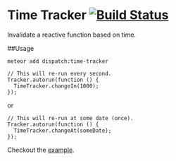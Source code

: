 Time Tracker [![Build Status](https://travis-ci.org/DispatchMe/meteor-time-tracker.svg?branch=master)](https://travis-ci.org/DispatchMe/meteor-time-tracker)
=============

Invalidate a reactive function based on time.

##Usage

`meteor add dispatch:time-tracker`

```
// This will re-run every second.
Tracker.autorun(function () {
  TimeTracker.changeIn(1000);
});
```
or

```
// This will re-run at some date (once).
Tracker.autorun(function () {
  TimeTracker.changeAt(someDate);
});
```

Checkout the [example](https://github.com/DispatchMe/meteor-time-tracker/tree/master/example).
